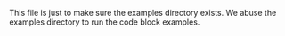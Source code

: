 This file is just to make sure the examples directory exists. We abuse the
examples directory to run the code block examples.